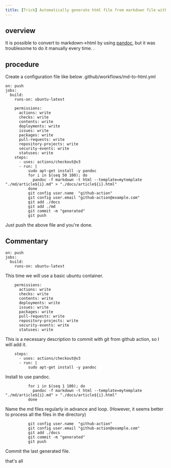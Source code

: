 ```yaml
---
title: [Trick] Automatically generate html file from markdown file with github action
---
```


## overview

It is possible to convert to markdown->html by using [pandoc](https://pandoc-doc-ja.readthedocs.io/ja/latest/users-guide.html), but it was troublesome to do it manually every time. .

## procedure

Create a configuration file like below
.github/workflows/md-to-html.yml

```
on: push
jobs:
  build:
    runs-on: ubuntu-latest

    permissions:
      actions: write
      checks: write
      contents: write
      deployments: write
      issues: write
      packages: write
      pull-requests: write
      repository-projects: write
      security-events: write
      statuses: write
    steps:
      - uses: actions/checkout@v3
      - run: |
          sudo apt-get install -y pandoc
		  for i in $(seq 50 100); do
			pandoc -f markdown -t html --template=mytemplate "./md/article${i}.md" > "./docs/article${i}.html"
		  done
          git config user.name  "github-action"
          git config user.email "github-action@example.com"
          git add ./docs
          git add ./md
          git commit -m "generated"
          git push
```

Just push the above file and you're done.

## Commentary

```
on: push
jobs:
  build:
    runs-on: ubuntu-latest
```

This time we will use a basic ubuntu container.

```
    permissions:
      actions: write
      checks: write
      contents: write
      deployments: write
      issues: write
      packages: write
      pull-requests: write
      repository-projects: write
      security-events: write
      statuses: write
```

This is a necessary description to commit with git from github action, so I will add it.


```
    steps:
      - uses: actions/checkout@v3
      - run: |
          sudo apt-get install -y pandoc
```

Install to use pandoc.

```
		  for i in $(seq 1 100); do
			pandoc -f markdown -t html --template=mytemplate "./md/article${i}.md" > "./docs/article${i}.html"
		  done
```

Name the md files regularly in advance and loop.
(However, it seems better to process all the files in the directory)


```
          git config user.name  "github-action"
          git config user.email "github-action@example.com"
          git add ./docs
          git commit -m "generated"
          git push
```

Commit the last generated file.

that's all
